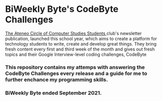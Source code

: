 # BiWeekly Byte's CodeByte Challenges
<a href="https://twitter.com/addu_accss">The Ateneo Circle of Computer Studies Students </a>club's newsletter publication, launched this school year, which aims to create a platform for technology students to write, create and develop great things. They bring fresh content every first and third week of the month and gives out fresh topics and their Google Interview-level coding challenges, CodeByte

### **This repository contains my attemps with answering the CodeByte Challenges every release and a guide for me to further enchance my programming skills.**

### **BiWeekly Byte ended September 2021.**
